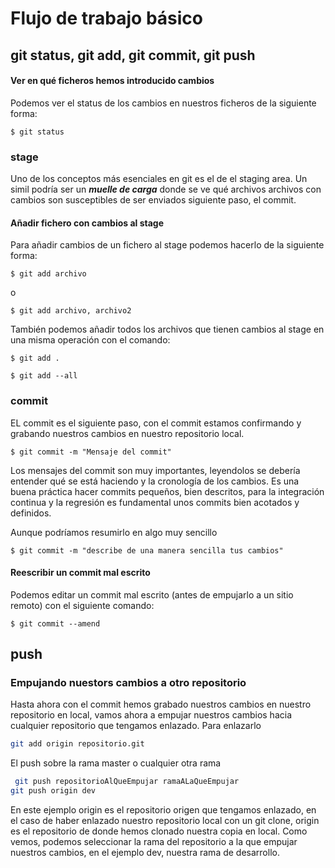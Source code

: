 # Flujo de trabajo básico

## git status, git add, git commit, git push

#### Ver en qué ficheros hemos introducido cambios

Podemos ver el status de los cambios en nuestros ficheros de la siguiente forma:

```
$ git status
```

### stage

Uno de los conceptos más esenciales en git es el de el staging area. Un simil podría ser un ***muelle de carga*** donde se ve qué archivos   archivos con cambios son susceptibles de ser enviados siguiente paso, el commit.



#### Añadir fichero con cambios al stage

Para añadir cambios de un fichero al stage podemos hacerlo de la siguiente forma:

```
$ git add archivo
```
o 
```
$ git add archivo, archivo2
```

También podemos añadir todos los archivos que tienen cambios al stage en una misma operación con el comando:

```
$ git add .
```
```
$ git add --all
```

### commit


EL commit es el siguiente paso, con el commit estamos confirmando y grabando nuestros cambios en nuestro repositorio local.

```
$ git commit -m "Mensaje del commit"
```
Los mensajes del commit son muy importantes, leyendolos se debería entender qué se está haciendo y la cronología de los cambios. Es una buena práctica hacer commits pequeños, bien descritos, para la integración continua y la regresión es fundamental unos commits bien acotados y definidos.

Aunque podríamos resumirlo en algo muy sencillo

```
$ git commit -m "describe de una manera sencilla tus cambios"
```

#### Reescribir un commit mal escrito

Podemos editar un commit mal escrito (antes de empujarlo a un sitio remoto) con el siguiente comando:

```
$ git commit --amend
```

## push

### Empujando nuestors cambios a otro repositorio

Hasta ahora con el commit hemos grabado nuestros cambios en nuestro repositorio en local, vamos ahora a empujar nuestros cambios hacia cualquier repositorio que tengamos enlazado.
Para enlazarlo
```bash 
git add origin repositorio.git
``` 
El push sobre la rama master  o cualquier otra rama
```bash     
 git push repositorioAlQueEmpujar ramaALaQueEmpujar
git push origin dev
```
    
En este ejemplo origin es el repositorio origen que tengamos enlazado, en el caso de haber enlazado nuestro repositorio local con un git clone, origin es el repositorio de donde hemos clonado nuestra copia en local. Como vemos, podemos seleccionar la rama del repositorio a la que empujar nuestros cambios, en el ejemplo dev, nuestra rama de desarrollo.



  
